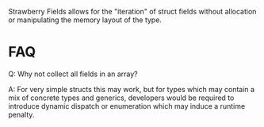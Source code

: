 Strawberry Fields allows for the "iteration" of struct fields without allocation or 
manipulating the memory layout of the type.

# FAQ

Q: Why not collect all fields in an array?

A: For very simple structs this may work, but for types which
may contain a mix of concrete types and generics, developers would be required to
introduce dynamic dispatch or enumeration which may induce a runtime penalty.

